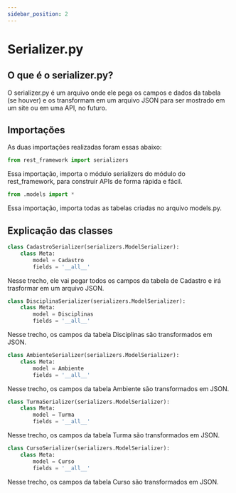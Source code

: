 ```yaml
---
sidebar_position: 2
---
```


# Serializer.py

## O que é o serializer.py?

O serializer.py é um arquivo onde ele pega os campos e dados da tabela (se houver) e os transformam em um arquivo JSON para ser mostrado em um site ou em uma API, no futuro.

## Importações 

As duas importações realizadas foram essas abaixo:

```python
from rest_framework import serializers
```

Essa importação, importa o módulo serializers do módulo do rest_framework, para construir APIs de forma rápida e fácil.

```python 
from .models import *
```

Essa importação, importa todas as tabelas criadas no arquivo models.py.

## Explicação das classes 

```python 
class CadastroSerializer(serializers.ModelSerializer):
    class Meta:
        model = Cadastro
        fields = '__all__'
```

Nesse trecho, ele vai pegar todos os campos da tabela de Cadastro e irá trasformar em um arquivo JSON.

```python
class DisciplinaSerializer(serializers.ModelSerializer):
    class Meta:
        model = Disciplinas
        fields = '__all__'
```

Nesse trecho, os campos da tabela Disciplinas são transformados em JSON.

```python 
class AmbienteSerializer(serializers.ModelSerializer):
    class Meta:
        model = Ambiente
        fields = '__all__'
```

Nesse trecho, os campos da tabela Ambiente são transformados em JSON.

```python
class TurmaSerializer(serializers.ModelSerializer):
    class Meta:
        model = Turma
        fields = '__all__'
```

Nesse trecho, os campos da tabela Turma são transformados em JSON.

```python
class CursoSerializer(serializers.ModelSerializer):
    class Meta:
        model = Curso
        fields = '__all__'
```

Nesse trecho, os campos da tabela Curso são transformados em JSON.
